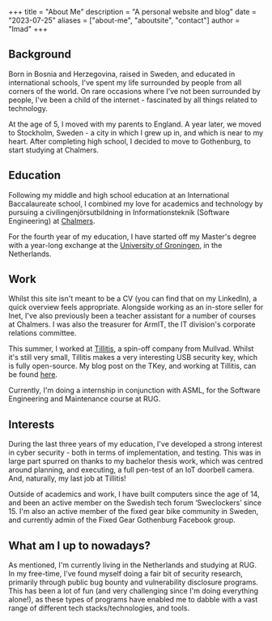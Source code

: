 +++
title = "About Me"
description = "A personal website and blog"
date = "2023-07-25"
aliases = ["about-me", "aboutsite", "contact"]
author = "Imad"
+++

## Background

Born in Bosnia and Herzegovina, raised in Sweden, and educated in international schools, I've spent my life surrounded by people from all corners of the world. On rare occasions where I’ve not been surrounded by people, I've been a child of the internet - fascinated by all things related to technology.

At the age of 5, I moved with my parents to England. A year later, we moved to Stockholm, Sweden - a city in which I grew up in, and which is near to my heart. After completing high school, I decided to move to Gothenburg, to start studying at Chalmers.

## Education

Following my middle and high school education at an International Baccalaureate school, I combined my love for academics and technology by pursuing a civilingenjörsutbildning in Informationsteknik (Software Engineering) at [Chalmers](https://chalmers.se/en).

For the fourth year of my education, I have started off my Master's degree with a year-long exchange at the [University of Groningen](https://www.rug.nl/), in the Netherlands.

## Work

Whilst this site isn't meant to be a CV (you can find that on my LinkedIn), a quick overview feels appropriate. Alongside working as an in-store seller for Inet, I've also previously been a teacher assistant for a number of courses at Chalmers. I was also the treasurer for ArmIT, the IT division's corporate relations committee.

This summer, I worked at [Tillitis](https://tillitis.se), a spin-off company from Mullvad. Whilst it's still very small, Tillitis makes a very interesting USB security key, which is fully open-source. My blog post on the TKey, and working at Tillitis, can be found [here](https://iknek.github.io/blog/time-at-tillitis/).

Currently, I'm doing a internship in conjunction with ASML, for the Software Engineering and Maintenance course at RUG. 

## Interests

During the last three years of my education, I've developed a strong interest in cyber security - both in terms of implementation, and testing. This was in large part spurred on thanks to my bachelor thesis work, which was centred around planning, and executing, a full pen-test of an IoT doorbell camera. And, naturally, my last job at Tillitis!

Outside of academics and work, I have built computers since the age of 14, and been an active member on the Swedish tech forum ‘Sweclockers’ since 15. I'm also an active member of the fixed gear bike community in Sweden, and currently admin of the Fixed Gear Gothenburg Facebook group.

## What am I up to nowadays?

As mentioned, I'm currently living in the Netherlands and studying at RUG. In my free-time, I've found myself doing a fair bit of security research, primarily through public bug bounty and vulnerability disclosure programs. This has been a lot of fun (and very challenging since I'm doing everything alone!), as these types of programs have enabled me to dabble with a vast range of different tech stacks/technologies, and tools.